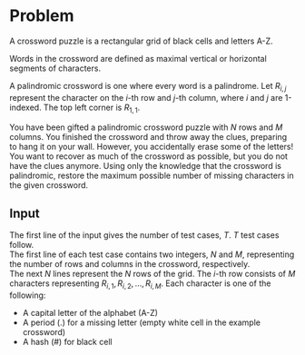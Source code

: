 # Problem

A crossword puzzle is a rectangular grid of black cells and letters A-Z.

Words in the crossword are defined as maximal vertical or horizontal segments of characters.

A palindromic crossword is one where every word is a palindrome. Let $R_{i,j}$ represent the character on the $i$-th row and $j$-th column, where $i$ and $j$ are 1-indexed. The top left corner is $R_{1,1}$.

You have been gifted a palindromic crossword puzzle with $N$ rows and $M$ columns. You finished the crossword and throw away the clues, preparing to hang it on your wall. However, you accidentally erase some of the letters! You want to recover as much of the crossword as possible, but you do not have the clues anymore. Using only the knowledge that the crossword is palindromic, restore the maximum possible number of missing characters in the given crossword.

## Input

The first line of the input gives the number of test cases, $T$. $T$ test cases follow.  
The first line of each test case contains two integers, $N$ and $M$, representing the number of rows and columns in the crossword, respectively.  
The next $N$ lines represent the $N$ rows of the grid. The $i$-th row consists of $M$ characters representing $R_{i,1}, R_{i,2}, …, R_{i,M}$. Each character is one of the following:

- A capital letter of the alphabet (A-Z)
- A period (.) for a missing letter (empty white cell in the example crossword)
- A hash (#) for black cell
